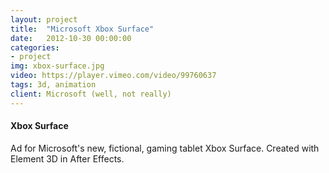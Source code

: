 ```yaml
---
layout: project
title:  "Microsoft Xbox Surface"
date:   2012-10-30 00:00:00
categories:
- project
img: xbox-surface.jpg
video: https://player.vimeo.com/video/99760637
tags: 3d, animation
client: Microsoft (well, not really)
---
```

#### Xbox Surface
Ad for Microsoft's new, fictional, gaming tablet Xbox Surface.
Created with Element 3D in After Effects.